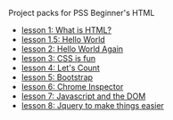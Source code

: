 Project packs for PSS Beginner's HTML

 * [lesson 1: What is HTML?](/whatishtml.md)
 * [lesson 1.5: Hello World](/hello_world.md)
 * [lesson 2: Hello World Again](hello_world_again/hello_world_again.md)
 * [lesson 3: CSS is fun]()
 * [lesson 4: Let's Count](/lets_count/lets_count.md)
 * [lesson 5: Bootstrap]()
 * [lesson 6: Chrome Inspector]()
 * [lesson 7: Javascript and the DOM](/JS_Fun_1.md)
 * [lesson 8: Jquery to make things easier]()
